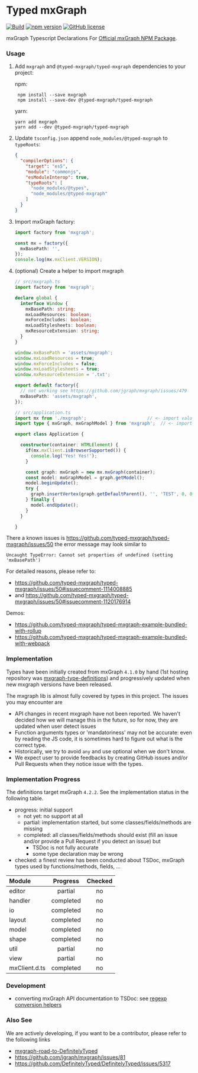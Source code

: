 Typed mxGraph
====

[![Build](https://github.com/typed-mxgraph/typed-mxgraph/workflows/Validation/badge.svg)](https://github.com/typed-mxgraph/typed-mxgraph/actions)
[![npm version](https://badge.fury.io/js/%40typed-mxgraph%2Ftyped-mxgraph.svg)](https://www.npmjs.com/package/@typed-mxgraph/typed-mxgraph)
[![GitHub license](https://img.shields.io/github/license/typed-mxgraph/typed-mxgraph)](https://github.com/typed-mxgraph/typed-mxgraph/blob/master/LICENSE)

mxGraph Typescript Declarations For [Official mxGraph NPM Package][mxgraph].

### Usage
1. Add `mxgraph` and `@typed-mxgraph/typed-mxgraph` dependencies to your project:

   npm:
   ```shell
    npm install --save mxgraph
    npm install --save-dev @typed-mxgraph/typed-mxgraph
    ```
   yarn:
   ```shell
   yarn add mxgraph
   yarn add --dev @typed-mxgraph/typed-mxgraph
   ```
2. Update `tsconfig.json` append `node_modules/@typed-mxgraph` to `typeRoots`:
    ```json
    {
      "compilerOptions": {
        "target": "es5",
        "module": "commonjs",
        "esModuleInterop": true,
        "typeRoots": [
          "node_modules/@types",
          "node_modules/@typed-mxgraph"
        ]
      }
    }
    ```
3. Import mxGraph factory:
    ```typescript
    import factory from 'mxgraph';

    const mx = factory({
      mxBasePath: '',
    });
    console.log(mx.mxClient.VERSION);
    ```
4. (optional) Create a helper to import mxgraph
    ```ts
    // src/mxgraph.ts
    import factory from 'mxgraph';
    
    declare global {
      interface Window {
        mxBasePath: string;
        mxLoadResources: boolean;
        mxForceIncludes: boolean;
        mxLoadStylesheets: boolean;
        mxResourceExtension: string;
      }
    }

    window.mxBasePath = 'assets/mxgraph';
    window.mxLoadResources = true;
    window.mxForceIncludes = false;
    window.mxLoadStylesheets = true;
    window.mxResourceExtension = '.txt';

    export default factory({
      // not working see https://github.com/jgraph/mxgraph/issues/479
      mxBasePath: 'assets/mxgraph',
    });
    ```
    ```ts
    // src/application.ts
    import mx from './mxgraph';                       // <- import values from factory()
    import type { mxGraph, mxGraphModel } from 'mxgraph';  // <- import types only, "import type" is a TypeScript 3.8+ syntax

    export class Application {

      constructor(container: HTMLElement) {
        if(mx.mxClient.isBrowserSupported()) {
          console.log('Yes! Yes!');
        }

        const graph: mxGraph = new mx.mxGraph(container);
        const model: mxGraphModel = graph.getModel();
        model.beginUpdate();
        try {
          graph.insertVertex(graph.getDefaultParent(), '', 'TEST', 0, 0, 100, 100);
        } finally {
          model.endUpdate();
        }
      }

    }
    ```
    
There a known issues is https://github.com/typed-mxgraph/typed-mxgraph/issues/50 the error message may look similar to

```
Uncaught TypeError: Cannot set properties of undefined (setting 'mxBasePath')
```

For detailed reasons, please refer to:

- https://github.com/typed-mxgraph/typed-mxgraph/issues/50#issuecomment-1114008885
- and https://github.com/typed-mxgraph/typed-mxgraph/issues/50#issuecomment-1120176914

Demos: 
- https://github.com/typed-mxgraph/typed-mxgraph-example-bundled-with-rollup
- https://github.com/typed-mxgraph/typed-mxgraph-example-bundled-with-webpack



### Implementation

Types have been initially created from mxGraph `4.1.0` by hand (1st hosting repository was [mxgraph-type-definitions]) and progressively updated when new mxgraph
versions have been released.

The mxgraph lib is almost fully covered by types in this project. The issues you may encounter are
* API changes in recent mxgraph have not been reported. We haven't decided how we will manage this in the future, so for now, they are updated when user detect issues
* Function arguments types or 'mandatoriness' may not be accurate: even by reading the JS code, it is sometimes hard to figure out what is the correct type.
* Historically, we try to avoid `any` and use optional when we don't know.
* We expect user to provide feedbacks by creating GitHub issues and/or Pull Requests when they notice issue with the types.


### Implementation Progress

The definitions target mxGraph `4.2.2`. See the implementation status in the following table.
- progress: initial support
  - not yet: no support at all
  - partial: implementation started, but some classes/fields/methods are missing
  - completed: all classes/fields/methods should exist (fill an issue and/or provide a Pull Request if you detect an issue) but
    - TSDoc is not fully accurate
    - some type declaration may be wrong
- checked: a finest review has been conducted about TSDoc, mxGraph types used by functions/methods, fields, ...

| Module         | Progress  | Checked |
|:---------------|:---------:|:-------:|
| editor         | partial   | no      |
| handler        | completed | no      |
| io             | completed | no      |
| layout         | completed | no      |
| model          | completed | no      |
| shape          | completed | no      |
| util           | partial   | no      |
| view           | partial   | no      |
| mxClient.d.ts  | completed | no      |


### Development

* converting mxGraph API documentation to TSDoc: see [regexp conversion helpers](./tsdoc-conversion-helpers.md) 


### Also See

We are actively developing, if you want to be a contributor, please refer to the following links

- [mxgraph-road-to-DefinitelyTyped]
- https://github.com/jgraph/mxgraph/issues/81
- https://github.com/DefinitelyTyped/DefinitelyTyped/issues/5317

[mxgraph]: https://www.npmjs.com/package/mxgraph
[mxgraph-type-definitions]: https://github.com/hungtcs/mxgraph-type-definitions
[mxgraph-road-to-DefinitelyTyped]: https://github.com/process-analytics/mxgraph-road-to-DefinitelyTyped
